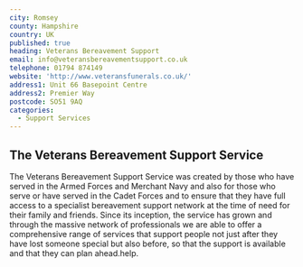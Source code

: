 ```yaml
---
city: Romsey
county: Hampshire
country: UK
published: true
heading: Veterans Bereavement Support
email: info@veteransbereavementsupport.co.uk
telephone: 01794 874149
website: 'http://www.veteransfunerals.co.uk/'
address1: Unit 66 Basepoint Centre
address2: Premier Way
postcode: SO51 9AQ
categories:
  - Support Services
---
```

## The Veterans Bereavement Support Service

The Veterans Bereavement Support Service was created by those who have served in the Armed Forces and Merchant Navy  and also for those who serve or have served in the Cadet Forces and to ensure that they have full access to a specialist bereavement support network at the time of need for their family and friends. Since its inception, the service has grown and through the massive network of professionals we are able to offer a comprehensive range of services that support people not just after they have lost someone special but also before, so that the support is available and that they can plan ahead.help.
